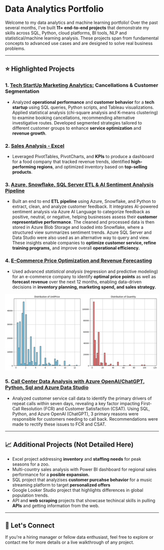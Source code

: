 # Data Analytics Portfolio

Welcome to my data analytics and machine learning portfolio! Over the past several months, I've built **11+ end-to-end projects** that demonstrate my skills across SQL, Python, cloud platforms, BI tools, NLP and statistical/machine learning analysis. These projects span from fundamental concepts to advanced use cases and are designed to solve real business problems.

---

## ⭐ Highlighted Projects

### 1. **[Tech StartUp Marketing Analytics:](https://github.com/andyg-dev/data-analysis-projects/tree/main/sql_python_tableau) Cancellations & Customer Segmentation**
- Analyzed **operational performance** and **customer behavior** for a **tech startup** using SQL queries, Python scripts, and Tableau visualizations. Applied statistical analysis (chi-square analysis and K-means clustering) to examine booking cancellations, recommending alternative investigative routes. Developed segmented strategies tailored to different customer groups to enhance **service optimization** and **revenue growth**.

  

### 2. **[Sales Analysis - Excel](https://github.com/andyg-dev/data-analysis-projects/tree/main/excel)**
- Leveraged PivotTables, PivotCharts, and **KPIs** to produce a dashboard for a food company that tracked revenue trends, identified **high-performing regions**, and optimized inventory based on **top-selling products**. 

### 3. **[Azure, Snowflake, SQL Server ETL & AI Sentiment Analysis Pipeline](https://github.com/andyg-dev/data-analysis-projects/tree/main/azure_ai_snowflake_speech_analytics)**
- Built an end to end **ETL pipeline** using Azure, Snowflake, and Python to extract, clean, and analyze customer feedback. It integrates AI-powered sentiment analysis via Azure AI Language to categorize feedback as positive, neutral, or negative, helping businesses assess their **customer representative performance**. The cleaned and processed data is then stored in Azure Blob Storage and loaded into Snowflake, where a structured view summarizes sentiment trends. Azure SQL Server and Data Studio were also used as an alternative way to query and view. These insights enable companies to **optimize customer service, refine training programs,** and improve overall **operational efficiency.**

### 4. **[E-Commerce Price Optimization and Revenue Forecasting](https://github.com/andyg-dev/data-analysis-projects/tree/main/price_opti_rev_forecast)**
- Used advanced *statistical analysis* (regression and predictive modeling) for an e-commerce company to identify **optimal price points** as well as **forecast revenue** over the next 12 months, enabling data-driven decisions in **inventory planning, marketing spend, and sales strategy.**

![](price_opti_rev_forecast/dist_unitprice_quantity.png?raw=true)

### 5. **[Call Center Data Analysis with Azure OpenAI/ChatGPT, Python, Sql and Azure Data Studio](https://github.com/andyg-dev/data-analysis-projects/tree/main/nlp-customer-call-insights)**
- Analyzed customer service call data to identify the primary drivers of repeat calls within seven days, revealing a key factor impacting First-Call Resolution (FCR) and Customer Satisfaction (CSAT). Using SQL, Python, and Azure OpenAI (ChatGPT), 3 primary reasons were responsible for customers needing to call back. Recommendations were made to rectify these issues to FCR and CSAT.

---

## 📈 Additional Projects (Not Detailed Here)
- Excel project addressing **inventory** and **staffing needs** for peak seasons for a zoo.
- Multi-country sales analysis with Power BI dashboard for regional sales performance for a **posible expansion.** 
- SQL project that analyzises **customer purcahse behavior** for a music streaming platform to target **personalized offers** 
- Google Looker Studio project that highlights differences in global population trends.
- API and **web scraping** projects that showcase techincal skills in pulling **APIs** and getting information from the web. 

---

## 💼 Let's Connect
If you're a hiring manager or fellow data enthusiast, feel free to explore or contact me for more details or a live walkthrough of any project.

